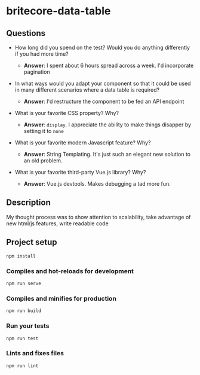 # britecore-data-table

## Questions
- How long did you spend on the test? Would you do anything differently if you had more time?
  - __Answer__: I spent about 6 hours spread across a week.  I'd incorporate pagination

- In what ways would you adapt your component so that it could be used in many different scenarios where a data table is required?
  - __Answer__: I'd restructure the component to be fed an API endpoint

- What is your favorite CSS property? Why?
  - __Answer__: `display`. I appreciate the ability to make things disapper by setting it to `none`

- What is your favorite modern Javascript feature? Why?
  - __Answer__: String Templating. It's just such an elegant new solution to an old problem.

- What is your favorite third-party Vue.js library? Why?
  - __Answer__: Vue.js devtools. Makes debugging a tad more fun.

## Description

My thought process was to show attention to scalability, take advantage of new html/js features, write readable code

## Project setup
```
npm install
```

### Compiles and hot-reloads for development
```
npm run serve
```

### Compiles and minifies for production
```
npm run build
```

### Run your tests
```
npm run test
```

### Lints and fixes files
```
npm run lint
```
